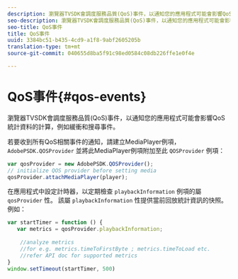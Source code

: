 ```yaml
---
description: 瀏覽器TVSDK會調度服務品質(QoS)事件，以通知您的應用程式可能會影響QoS統計資料的計算，例如緩衝和搜尋事件。
seo-description: 瀏覽器TVSDK會調度服務品質(QoS)事件，以通知您的應用程式可能會影響QoS統計資料的計算，例如緩衝和搜尋事件。
seo-title: QoS事件
title: QoS事件
uuid: 3384bc51-b435-4cd9-a1f8-9abf2605205b
translation-type: tm+mt
source-git-commit: 040655d8ba5f91c98ed0584c08db226ffe1e0f4e

---
```



# QoS事件{#qos-events}

瀏覽器TVSDK會調度服務品質(QoS)事件，以通知您的應用程式可能會影響QoS統計資料的計算，例如緩衝和搜尋事件。

若要收到所有QoS相關事件的通知，請建立MediaPlayer例項， `AdobePSDK.QOSProvider` 並將此MediaPlayer例項附加至此 `QOSProvider` 例項：

```js
var qosProvider = new AdobePSDK.QOSProvider(); 
// initialize QOS provider before setting media  
qosProvider.attachMediaPlayer(player);
```

在應用程式中設定計時器，以定期檢查 `playbackInformation` 例項的屬 `qosProvider` 性。 該屬 `playbackInformation` 性提供當前回放統計資訊的快照。 例如：

```js
var startTimer = function () { 
   var metrics = qosProvider.playbackInformation; 
 
    //analyze metrics 
    //for e.g. metrics.timeToFirstByte ; metrics.timeToLoad etc.  
    //refer API doc for supported metrics  
} 
window.setTimeout(startTimer, 500) 
```

